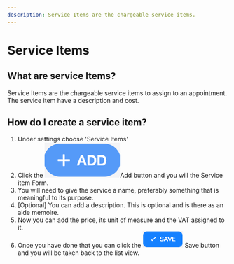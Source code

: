 ```yaml
---
description: Service Items are the chargeable service items.
---
```


# Service Items

## What are service Items?

Service Items are the chargeable service items to assign to an appointment. The service item have a description and cost.

## How do I create a service item?

1. Under settings choose 'Service Items'
2. Click the ![](../.gitbook/assets/screenshot-2019-01-23-at-13.22.51.png)Add button and you will the Service item Form.
3. You will need to give the service a name, preferably something that is meaningful to its purpose.
4. \[Optional\] You can add a description. This is optional and is there as an aide memoire.
5. Now you can add the price, its unit of measure and the VAT assigned to it.
6. Once you have done that you can click the ![](../.gitbook/assets/screenshot-2019-03-21-at-12.58.35.png) Save button and you will be taken back to the list view.




